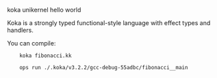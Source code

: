 koka unikernel hello world

Koka is a strongly typed functional-style language with effect types and
handlers.

You can compile:

```
    koka fibonacci.kk
```

```
    ops run ./.koka/v3.2.2/gcc-debug-55adbc/fibonacci__main
```

